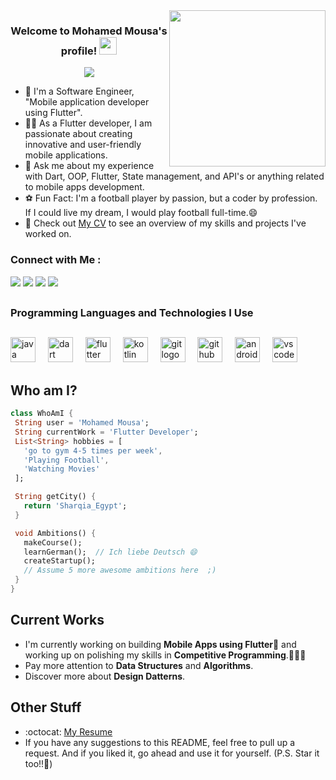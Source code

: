 
<img width="250" align="right" src="https://c.tenor.com/_DOBjnGspYAAAAAM/code-coding.gif">

<h3 align="center">
  Welcome to Mohamed Mousa's profile!
  <img src="https://media.giphy.com/media/hvRJCLFzcasrR4ia7z/giphy.gif" width="28">
</h3>

<!-- Typing SVG by DenverCoder1 - https://github.com/DenverCoder1/readme-typing-svg -->
<p align="center">
  <a href="https://github.com/DenverCoder1/readme-typing-svg"><img src="https://readme-typing-svg.herokuapp.com/?lines=Mobile%20Application%20developer;Always%20learning%20new%20things&font=Fira%20Code&center=true&width=440&height=45&color=f75c7e&vCenter=true&size=22"></a>
</p> 

- 🏢 I'm a Software Engineer, "Mobile application developer using Flutter".
- 👨‍💻 As a Flutter developer, I am passionate about creating innovative and user-friendly mobile applications.
- 💬 Ask me about my experience with Dart, OOP, Flutter, State management, and API's or anything related to mobile apps development.
- ⚽ Fun Fact: I'm a football player by passion, but a coder by profession. If I could live my dream, I would play football full-time.😄
- 👀 Check out [My CV](https://drive.google.com/file/d/1VsxDow0-rFiJjQpGAFXB-W_zDLwcEsUl/view?usp=sharing) to see an overview of my skills and projects I've worked on.


### Connect with Me :


<a href="https://www.linkedin.com/in/mohamed-mousa-b1946a24a/" target="_blank"><img src="https://img.shields.io/badge/-Mohamed%20Mousa-0077B5?style=for-the-badge&logo=Linkedin&logoColor=white"/></a>
<a href = "mailto:mohamedmousa200188@gmail.com"><img src="https://img.shields.io/badge/-Mohamed%20Mousa-%23333?style=for-the-badge&logo=gmail&logoColor=white" target="_blank"></a>
<a href="https://wa.me/201206874829" target="_blank"><img src="https://img.shields.io/badge/-Mohamed%20Mousa-1a2a2b?style=for-the-badge&logo=WhatsApp&logoColor=green"/></a>
<a href="https://t.me/+201206874829" target="_blank"><img src="https://img.shields.io/badge/-Mohamed%20Mousa-042938?style=for-the-badge&logo=telegram&logoColor=white"/></a>


 ##
 ### Programming Languages and Technologies I Use
 ##
<div align="left">
  
  <img src="https://skillicons.dev/icons?i=java" height="40" alt="java logo"  />
  <img width="12" />
  <img src="https://skillicons.dev/icons?i=dart" height="40" alt="dart logo"  />
  <img width="12" />
  <img src="https://skillicons.dev/icons?i=flutter" height="40" alt="flutter logo"  />
  <img width="12" />
   <img src="https://skillicons.dev/icons?i=kotlin" height="40" alt="kotlin logo"  />
  <img width="12" />
  <img src="https://cdn.simpleicons.org/git/F05032" height="40" alt="git logo"  />
  <img width="12" />
  <img src="https://skillicons.dev/icons?i=github" height="40" alt="github logo"  />
  <img width="12" />
  <img src="https://skillicons.dev/icons?i=androidstudio" height="40" alt="androidstudio logo"  />
  <img width="12" />
  <img src="https://skillicons.dev/icons?i=vscode" height="40" alt="vscode logo"  />
  
</div>

 ## Who am I?
 ```dart
 class WhoAmI {
  String user = 'Mohamed Mousa';
  String currentWork = 'Flutter Developer';
  List<String> hobbies = [
    'go to gym 4-5 times per week',
    'Playing Football',
    'Watching Movies'
  ];

  String getCity() {
    return 'Sharqia_Egypt';
  }

  void Ambitions() {
    makeCourse();
    learnGerman();  // Ich liebe Deutsch 😄
    createStartup();
    // Assume 5 more awesome ambitions here  ;)
  }
}

 ```



## Current Works

 * I'm currently working on building **Mobile Apps using Flutter**📲 and working up on polishing my skills in **Competitive Programming**.👨🏽‍💻
 * Pay more attention to **Data Structures** and **Algorithms**.
 * Discover more about **Design Datterns**.
 
## Other Stuff
  - :octocat: [My Resume](https://drive.google.com/file/d/1VsxDow0-rFiJjQpGAFXB-W_zDLwcEsUl/view?usp=sharing)
  - If you have any suggestions to this README, feel free to pull up a request. And if you liked it, go ahead and use it for yourself. (P.S. Star it too!!🥰)
 
 
